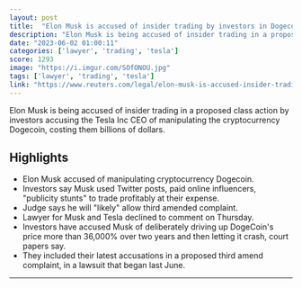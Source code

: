 ```yaml
---
layout: post
title:  "Elon Musk is accused of insider trading by investors in Dogecoin lawsuit"
description: "Elon Musk is being accused of insider trading in a proposed class action by investors accusing the Tesla Inc CEO of manipulating the cryptocurrency Dogecoin, costing them billions of dollars."
date: "2023-06-02 01:00:11"
categories: ['lawyer', 'trading', 'tesla']
score: 1293
image: "https://i.imgur.com/SOfONOU.jpg"
tags: ['lawyer', 'trading', 'tesla']
link: "https://www.reuters.com/legal/elon-musk-is-accused-insider-trading-by-investors-dogecoin-lawsuit-2023-06-01/"
---
```


Elon Musk is being accused of insider trading in a proposed class action by investors accusing the Tesla Inc CEO of manipulating the cryptocurrency Dogecoin, costing them billions of dollars.

## Highlights

- Elon Musk accused of manipulating cryptocurrency Dogecoin.
- Investors say Musk used Twitter posts, paid online influencers, "publicity stunts" to trade profitably at their expense.
- Judge says he will "likely" allow third amended complaint.
- Lawyer for Musk and Tesla declined to comment on Thursday.
- Investors have accused Musk of deliberately driving up DogeCoin's price more than 36,000% over two years and then letting it crash, court papers say.
- They included their latest accusations in a proposed third amend complaint, in a lawsuit that began last June.

---
